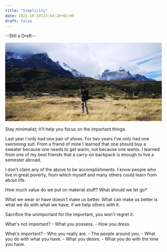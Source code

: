 ```yaml
---
title: "Simplicity"
date: 2021-10-10T23:54:20+02:00
draft: false
---
```

--Still a Draft--

![simplicity](/pics/simplicity.jpg)

Stay minimalist; it'll help you focus on the important things.

Last year I only had one pair of shoes.
For two years I've only had one swimming suit.
From a friend of mine I learned that one should buy a sweater because one needs to get warm, not because one wants.
I learned from one of my best friends that a carry-on backpack is enough to live a semester abroad.

I don't claim any of the above to be accomplishments. I know people who live in great poverty, from which myself and many others could learn from about life.

How much value do we put on material stuff?
What should we let go?

What we wear or have doesn't make us better. What can make us better is what we do with what we have; if we help others with it.

Sacrifice the unimportant for the important, you won't regret it.

What's not important?
    - What you possess.
    - How you dress.

What's important?
    - Who you really are.
    - The people around you.
    - What you do with what you have.
    - What you desire.
    - What you do with the time you have.
